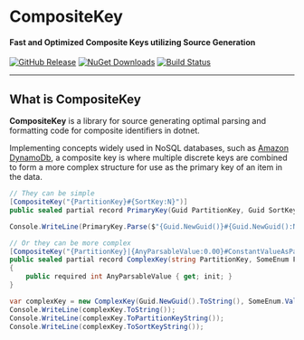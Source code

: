 # CompositeKey

#### Fast and Optimized Composite Keys utilizing Source Generation

[![GitHub Release][gh-release-badge]][gh-release]
[![NuGet Downloads][nuget-downloads-badge]][nuget-downloads]
[![Build Status][gh-actions-badge]][gh-actions]

---

## What is CompositeKey

**CompositeKey** is a library for source generating optimal parsing and formatting code for composite identifiers in dotnet.


Implementing concepts widely used in NoSQL databases, such as [Amazon DynamoDb][dynamodb], a composite key is where
multiple discrete keys are combined to form a more complex structure for use as the primary key of an item in the data.

```csharp
// They can be simple
[CompositeKey("{PartitionKey}#{SortKey:N}")]
public sealed partial record PrimaryKey(Guid PartitionKey, Guid SortKey);

Console.WriteLine(PrimaryKey.Parse($"{Guid.NewGuid()}#{Guid.NewGuid():N}"));

// Or they can be more complex
[CompositeKey("{PartitionKey}|{AnyParsableValue:0.00}#ConstantValueAsPartOfKey@{FirstPartOfSortKey}~{SecondPartOfSortKey}", PrimaryKeySeparator = '#')]
public sealed partial record ComplexKey(string PartitionKey, SomeEnum FirstPartOfSortKey, Guid SecondPartOfSortKey)
{
    public required int AnyParsableValue { get; init; }
}

var complexKey = new ComplexKey(Guid.NewGuid().ToString(), SomeEnum.Value, Guid.NewGuid()) { AnyParsableValue = 123 };
Console.WriteLine(complexKey.ToString());
Console.WriteLine(complexKey.ToPartitionKeyString());
Console.WriteLine(complexKey.ToSortKeyString());
```

<!-- Badges -->
[gh-release-badge]: https://img.shields.io/github/v/release/DrBarnabus/CompositeKey?color=g&style=for-the-badge
[gh-release]: https://github.com/DrBarnabus/CompositeKey/releases/latest
[nuget-downloads-badge]: https://img.shields.io/nuget/dt/CompositeKey?color=g&logo=nuget&style=for-the-badge
[nuget-downloads]: https://www.nuget.org/packages/CompositeKey
[gh-actions-badge]: https://img.shields.io/github/actions/workflow/status/DrBarnabus/CompositeKey/ci.yml?logo=github&branch=main&style=for-the-badge
[gh-actions]: https://github.com/DrBarnabus/CompositeKey/actions/workflows/ci.yml

<!-- Links -->
[dynamodb]: https://docs.aws.amazon.com/amazondynamodb/latest/developerguide/Introduction.html
